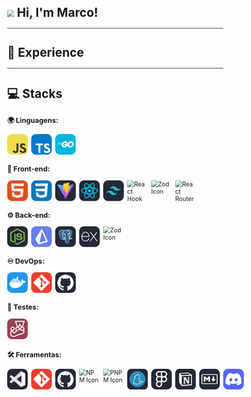 #  <img src="https://media.giphy.com/media/hvRJCLFzcasrR4ia7z/giphy.gif" width="30" > Hi, I'm Marco!

---

#  💼 Experience

---

# 💻 Stacks

### 🌍 Linguagens:

<div style="display: flex; align-items: center; gap: 8px;">
  <img
    src="https://github.com/tandpfun/skill-icons/blob/main/icons/JavaScript.svg?short_path=991e506"
    alt="JS icon"
    width="48"
    height="48"
  />
  <img
    src="https://github.com/tandpfun/skill-icons/blob/main/icons/TypeScript.svg"
    alt="TS Icon"
    width="48"
    height="48"
  />
  <img
    src="https://github.com/tandpfun/skill-icons/blob/main/icons/GoLang.svg"
    alt="Golang Icon"
    width="48"
    height="48"
  />
</div>

### 🎨 Front-end:

<div style="display: flex; align-items: center; gap: 8px;">
  <img
    src="https://raw.githubusercontent.com/tandpfun/skill-icons/main/icons/HTML.svg"
    alt="HTML Icon"
    width="48"
    height="48"
  />
  <img
    src="https://github.com/tandpfun/skill-icons/blob/main/icons/CSS.svg"
    alt="CSS Icon"
    width="48"
    height="48"
  />
  <img
    src="https://github.com/tandpfun/skill-icons/blob/main/icons/Vite-Dark.svg"
    alt="Vite Icon"
    width="48"
    height="48"
  />
  <img
    src="https://github.com/tandpfun/skill-icons/blob/main/icons/React-Dark.svg"
    alt="React Icon"
    width="48"
    height="48"
  />
  <img
    src="https://github.com/tandpfun/skill-icons/blob/main/icons/TailwindCSS-Dark.svg"
    alt="TailwindCSS Icon"
    width="48"
    height="48"
  />
  <img
    src="https://www.react-hook-form.com/favicon-32x32.png?v=33dbda822526f0cf9f02a335ee65d925"
    alt="React Hook Form Icon"
    width="48"
    height="48"
  />
  <img
    src="https://zod.dev/logo/logo.png"
    alt="Zod Icon"
    width="48"
    height="48"
  />
  <img
    src="https://reactrouter.com/favicon-dark.png"
    alt="React Router Icon"
    width="48"
    height="48"
  />
</div>


### ⚙️ Back-end:

 <div style="display: flex; align-items: center; gap: 8px;">
  <img
    src="https://github.com/tandpfun/skill-icons/blob/main/icons/NodeJS-Dark.svg"
    alt="Node Icon"
    width="48"
    height="48"
  />
  <img
    src="https://github.com/tandpfun/skill-icons/blob/main/icons/Prisma.svg"
    alt="Prisma Icon"
    width="48"
    height="48"
  />
  <img
    src="https://github.com/tandpfun/skill-icons/blob/main/icons/PostgreSQL-Dark.svg"
    alt="PostgresSQL Icon"
    width="48"
    height="48"
  />
  <img
    src="https://github.com/tandpfun/skill-icons/blob/main/icons/ExpressJS-Dark.svg"
    alt="Express Icon"
    width="48"
    height="48"
  />
  <img
    src="https://zod.dev/logo/logo.png"
    alt="Zod Icon"
    width="48"
    height="48"
  />
</div>

### ♾️ DevOps:

<div style="display: flex; align-items: center; gap: 8px;">
  <img
    src="https://github.com/tandpfun/skill-icons/blob/main/icons/Docker.svg"
    alt="Docker Icon"
    width="48"
    height="48"
  />
  <img
    src="https://github.com/tandpfun/skill-icons/blob/main/icons/Git.svg"
    alt="Git Icon"
    width="48"
    height="48"
  />
  <img
    src="https://github.com/tandpfun/skill-icons/blob/main/icons/Github-Dark.svg"
    alt="Github Icon"
    width="48"
    height="48"
  />
</div>

### 🤖 Testes:

<img
  src="https://github.com/tandpfun/skill-icons/blob/main/icons/Jest.svg"
  alt="Jest Icon"
  width="48"
  height="48"
/>

### 🛠 Ferramentas:

<div style="display: flex; align-items: center; gap: 8px;">
  <img
    src="https://github.com/tandpfun/skill-icons/blob/main/icons/VSCode-Dark.svg"
    alt="VSCode Icon"
    width="48"
    height="48"
  />
  <img
    src="https://github.com/tandpfun/skill-icons/blob/main/icons/Git.svg"
    alt="Git Icon"
    width="48"
    height="48"
  />
  <img
    src="https://github.com/tandpfun/skill-icons/blob/main/icons/Github-Dark.svg"
    alt="Github Icon"
    width="48"
    height="48"
  />
  <img
    src="https://github.com/tandpfun/skill-icons/blob/main/icons/Npm-Dark.svg"
    alt="NPM Icon"
    width="48"
    height="48"
  />
  <img
    src="https://github.com/tandpfun/skill-icons/blob/main/icons/Pnpm-Dark.svg"
    alt="PNPM Icon"
    width="48"
    height="48"
  />
  <img
    src="https://github.com/tandpfun/skill-icons/blob/main/icons/Yarn-Dark.svg"
    alt="Yarn Icon"
    width="48"
    height="48"
  />
  <img
    src="https://github.com/tandpfun/skill-icons/blob/main/icons/Figma-Dark.svg"
    alt="Figma Icon"
    width="48"
    height="48"
  />
  <img
    src="https://github.com/tandpfun/skill-icons/blob/main/icons/Notion-Dark.svg"
    alt="Notion Icon"
    width="48"
    height="48"
  />
  <img
    src="https://github.com/tandpfun/skill-icons/blob/main/icons/Markdown-Dark.svg"
    alt="Markdown Icon"
    width="48"
    height="48"
  />
  <img
    src="https://github.com/tandpfun/skill-icons/blob/main/icons/Discord.svg"
    alt="Discord Icon"
    width="48"
    height="48"
  />
</div>












  
